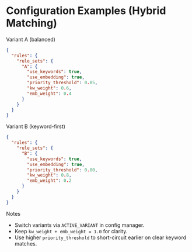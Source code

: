 # Configuration Examples (Hybrid Matching)

Variant A (balanced)
```json
{
  "rules": {
    "rule_sets": {
      "A": {
        "use_keywords": true,
        "use_embedding": true,
        "priority_threshold": 0.85,
        "kw_weight": 0.6,
        "emb_weight": 0.4
      }
    }
  }
}
```

Variant B (keyword-first)
```json
{
  "rules": {
    "rule_sets": {
      "B": {
        "use_keywords": true,
        "use_embedding": true,
        "priority_threshold": 0.80,
        "kw_weight": 0.8,
        "emb_weight": 0.2
      }
    }
  }
}
```

Notes
- Switch variants via `ACTIVE_VARIANT` in config manager.
- Keep `kw_weight + emb_weight = 1.0` for clarity.
- Use higher `priority_threshold` to short-circuit earlier on clear keyword matches.
